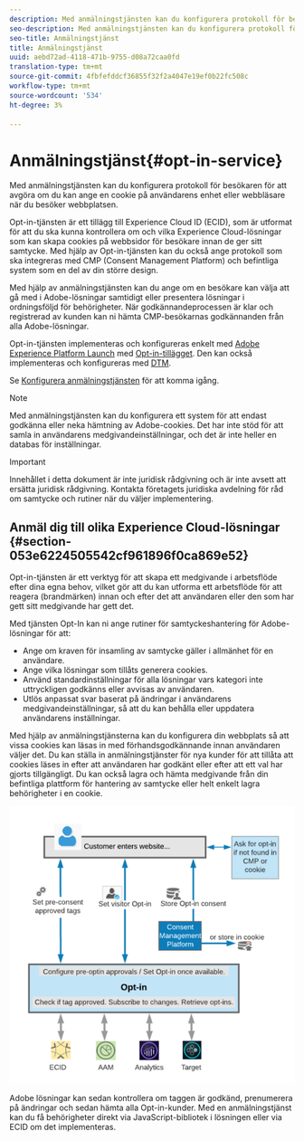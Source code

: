 ```yaml
---
description: Med anmälningstjänsten kan du konfigurera protokoll för besökaren för att avgöra om du kan ange en cookie på användarens enhet eller webbläsare när du besöker webbplatsen.
seo-description: Med anmälningstjänsten kan du konfigurera protokoll för besökaren för att avgöra om du kan ange en cookie på användarens enhet eller webbläsare när du besöker webbplatsen.
seo-title: Anmälningstjänst
title: Anmälningstjänst
uuid: aebd72ad-4118-471b-9755-d08a72caa0fd
translation-type: tm+mt
source-git-commit: 4fbfefddcf36855f32f2a4047e19ef0b22fc508c
workflow-type: tm+mt
source-wordcount: '534'
ht-degree: 3%

---
```



# Anmälningstjänst{#opt-in-service}

Med anmälningstjänsten kan du konfigurera protokoll för besökaren för att avgöra om du kan ange en cookie på användarens enhet eller webbläsare när du besöker webbplatsen.

Opt-in-tjänsten är ett tillägg till Experience Cloud ID (ECID), som är utformat för att du ska kunna kontrollera om och vilka Experience Cloud-lösningar som kan skapa cookies på webbsidor för besökare innan de ger sitt samtycke. Med hjälp av Opt-in-tjänsten kan du också ange protokoll som ska integreras med CMP (Consent Management Platform) och befintliga system som en del av din större design.

Med hjälp av anmälningstjänsten kan du ange om en besökare kan välja att gå med i Adobe-lösningar samtidigt eller presentera lösningar i ordningsföljd för behörigheter. När godkännandeprocessen är klar och registrerad av kunden kan ni hämta CMP-besökarnas godkännanden från alla Adobe-lösningar.

Opt-in-tjänsten implementeras och konfigureras enkelt med [Adobe Experience Platform Launch](https://docs.adobelaunch.com/) med [Opt-in-tillägget](../../implementation-guides/opt-in-service/launch.md). Den kan också implementeras och konfigureras med [DTM](../../implementation-guides/opt-in-service/optin-dtm.md).

Se [Konfigurera anmälningstjänsten](../../implementation-guides/opt-in-service/getting-started.md) för att komma igång.

>[!NOTE]
>
>Med anmälningstjänsten kan du konfigurera ett system för att endast godkänna eller neka hämtning av Adobe-cookies. Det har inte stöd för att samla in användarens medgivandeinställningar, och det är inte heller en databas för inställningar.

>[!IMPORTANT]
>
>Innehållet i detta dokument är inte juridisk rådgivning och är inte avsett att ersätta juridisk rådgivning. Kontakta företagets juridiska avdelning för råd om samtycke och rutiner när du väljer implementering.

## Anmäl dig till olika Experience Cloud-lösningar {#section-053e6224505542cf961896f0ca869e52}

Opt-in-tjänsten är ett verktyg för att skapa ett medgivande i arbetsflöde efter dina egna behov, vilket gör att du kan utforma ett arbetsflöde för att reagera (brandmärken) innan och efter det att användaren eller den som har gett sitt medgivande har gett det.

Med tjänsten Opt-In kan ni ange rutiner för samtyckeshantering för Adobe-lösningar för att:

* Ange om kraven för insamling av samtycke gäller i allmänhet för en användare.
* Ange vilka lösningar som tillåts generera cookies.
* Använd standardinställningar för alla lösningar vars kategori inte uttryckligen godkänns eller avvisas av användaren.
* Utlös anpassat svar baserat på ändringar i användarens medgivandeinställningar, så att du kan behålla eller uppdatera användarens inställningar.

Med hjälp av anmälningstjänsterna kan du konfigurera din webbplats så att vissa cookies kan läsas in med förhandsgodkännande innan användaren väljer det. Du kan ställa in anmälningstjänster för nya kunder för att tillåta att cookies läses in efter att användaren har godkänt eller efter att ett val har gjorts tillgängligt. Du kan också lagra och hämta medgivande från din befintliga plattform för hantering av samtycke eller helt enkelt lagra behörigheter i en cookie.

![](assets/Opt-in-approval.png)

Adobe lösningar kan sedan kontrollera om taggen är godkänd, prenumerera på ändringar och sedan hämta alla Opt-in-kunder. Med en anmälningstjänst kan du få behörigheter direkt via JavaScript-bibliotek i lösningen eller via ECID om det implementeras.
